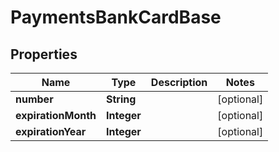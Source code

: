 

# PaymentsBankCardBase


## Properties

| Name | Type | Description | Notes |
|------------ | ------------- | ------------- | -------------|
|**number** | **String** |  |  [optional] |
|**expirationMonth** | **Integer** |  |  [optional] |
|**expirationYear** | **Integer** |  |  [optional] |



